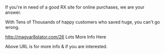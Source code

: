 If you're in need of a good RX site for online purchases, we are your answer.

With Tens of Thousands of happy customers who saved huge, you can't go wrong.

http://magyar8stator.com/26 Lots More Info Here

Above URL is for more info & if you are interested.